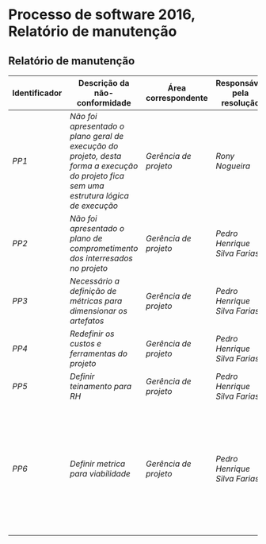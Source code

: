 Processo de software 2016, Relatório de manutenção
=================================

Relatório de manutenção
-----------------------

Identificador | Descrição da não-conformidade | Área correspondente | Responsável pela resolução | Data de Abertura | Data de Conclusão | Método de contingência | Estudo de viabilidade
--------------|-----------|---------------------|----------------------------|------------------|-------------------|-----------------------|------------
_PP1_ | _Não foi apresentado o plano geral de execução do projeto, desta forma a execução do projeto fica sem uma estrutura lógica de execução_ | _Gerência de projeto_ | _Rony Nogueira_ | _13/02/2016_ | _14/02/2016_ | _Um plano geral foi definido, ligando todos os principais artefatos gerados_ | 6
_PP2_ | _Não foi apresentado o plano de comprometimento dos interresados no projeto_ | _Gerência de projeto_ | _Pedro Henrique Silva Farias_ | _13/02/2016_ | _15/02/2016_ | _A assinatura dos integrantes foi anexada ao plano do projeto_ | 9 
_PP3_ | _Necessário a definição de métricas para dimensionar os artefatos_ | _Gerência de projeto_ | _Pedro Henrique Silva Farias_ | _14/02/2016_ | _15/02/2016_ | _O plano de projto foi refatorado_ | 9 
_PP4_ | _Redefinir os custos e ferramentas do projeto_ | _Gerência de projeto_ | _Pedro Henrique Silva Farias_ | _14/02/2016_ | _15/02/2016_ | _O plano de projto foi refatorado_ | 9
_PP5_ | _Definir teinamento para RH_ | _Gerência de projeto_ | _Pedro Henrique Silva Farias_ | _14/02/2016_ | _15/02/2016_ | _O plano de projto foi refatorado_ | 9
_PP6_ | _Definir metrica para viabilidade_ | _Gerência de projeto_ | _Pedro Henrique Silva Farias_ | _14/02/2016_ | _15/02/2016_ | _Foram definidas as viabilidades para o projeto, para os artefatos foi realizado uma conexão para a área com a viabilidade de artefatos_ | 9

